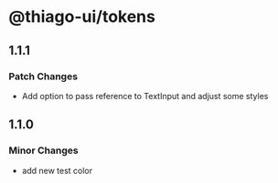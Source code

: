 # @thiago-ui/tokens

## 1.1.1

### Patch Changes

- Add option to pass reference to TextInput and adjust some styles

## 1.1.0

### Minor Changes

- add new test color
